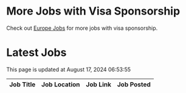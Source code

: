 # More Jobs with Visa Sponsorship

Check out [Europe Jobs](https://github.com/sureshparimi/europejobs#latest-jobs) for more jobs with visa sponsorship.

# Latest Jobs

This page is updated at August 17, 2024 06:53:55

| Job Title | Job Location | Job Link | Job Posted |
| --- | --- | --- | --- |
